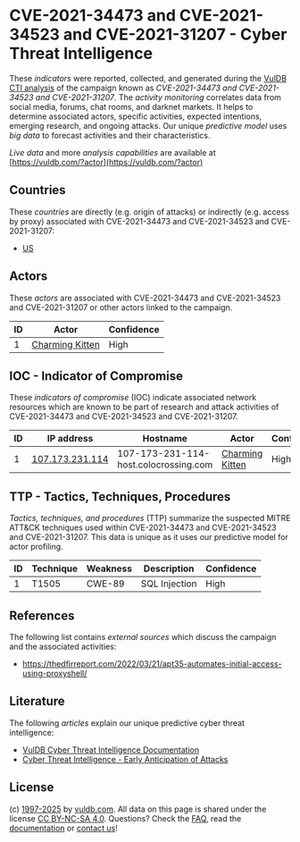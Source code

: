# CVE-2021-34473 and CVE-2021-34523 and CVE-2021-31207 - Cyber Threat Intelligence

These _indicators_ were reported, collected, and generated during the [VulDB CTI analysis](https://vuldb.com/?kb.cti) of the campaign known as _CVE-2021-34473 and CVE-2021-34523 and CVE-2021-31207_. The _activity monitoring_ correlates data from social media, forums, chat rooms, and darknet markets. It helps to determine associated actors, specific activities, expected intentions, emerging research, and ongoing attacks. Our unique _predictive model_ uses _big data_ to forecast activities and their characteristics.

_Live data_ and more _analysis capabilities_ are available at [https://vuldb.com/?actor](https://vuldb.com/?actor)

## Countries

These _countries_ are directly (e.g. origin of attacks) or indirectly (e.g. access by proxy) associated with CVE-2021-34473 and CVE-2021-34523 and CVE-2021-31207:

* [US](https://vuldb.com/?country.us)

## Actors

These _actors_ are associated with CVE-2021-34473 and CVE-2021-34523 and CVE-2021-31207 or other actors linked to the campaign.

ID | Actor | Confidence
-- | ----- | ----------
1 | [Charming Kitten](https://vuldb.com/?actor.charming_kitten) | High

## IOC - Indicator of Compromise

These _indicators of compromise_ (IOC) indicate associated network resources which are known to be part of research and attack activities of CVE-2021-34473 and CVE-2021-34523 and CVE-2021-31207.

ID | IP address | Hostname | Actor | Confidence
-- | ---------- | -------- | ----- | ----------
1 | [107.173.231.114](https://vuldb.com/?ip.107.173.231.114) | 107-173-231-114-host.colocrossing.com | [Charming Kitten](https://vuldb.com/?actor.charming_kitten) | High

## TTP - Tactics, Techniques, Procedures

_Tactics, techniques, and procedures_ (TTP) summarize the suspected MITRE ATT&CK techniques used within CVE-2021-34473 and CVE-2021-34523 and CVE-2021-31207. This data is unique as it uses our predictive model for actor profiling.

ID | Technique | Weakness | Description | Confidence
-- | --------- | -------- | ----------- | ----------
1 | T1505 | CWE-89 | SQL Injection | High

## References

The following list contains _external sources_ which discuss the campaign and the associated activities:

* https://thedfirreport.com/2022/03/21/apt35-automates-initial-access-using-proxyshell/

## Literature

The following _articles_ explain our unique predictive cyber threat intelligence:

* [VulDB Cyber Threat Intelligence Documentation](https://vuldb.com/?kb.cti)
* [Cyber Threat Intelligence - Early Anticipation of Attacks](https://www.scip.ch/en/?labs.20201022)

## License

(c) [1997-2025](https://vuldb.com/?kb.changelog) by [vuldb.com](https://vuldb.com/?kb.about). All data on this page is shared under the license [CC BY-NC-SA 4.0](https://creativecommons.org/licenses/by-nc-sa/4.0/). Questions? Check the [FAQ](https://vuldb.com/?kb.faq), read the [documentation](https://vuldb.com/?kb) or [contact us](https://vuldb.com/?contact)!
